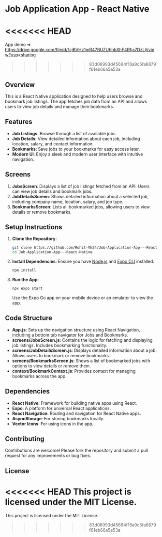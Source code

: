 # Job Application App - React Native

<<<<<<< HEAD
=======
App demo => https://drive.google.com/file/d/1cjBVHz1mR47BUZUhhbXhF4Rfja7DzLlj/view?usp=sharing

>>>>>>> 83d08993d45664f16a9c5fa6879f61eb66a5e53a
## Overview

This is a React Native application designed to help users browse and bookmark job listings. The app fetches job data from an API and allows users to view job details and manage their bookmarks.

## Features

- **Job Listings**: Browse through a list of available jobs.
- **Job Details**: View detailed information about each job, including location, salary, and contact information.
- **Bookmarks**: Save jobs to your bookmarks for easy access later.
- **Modern UI**: Enjoy a sleek and modern user interface with intuitive navigation.

## Screens

1. **JobsScreen**: Displays a list of job listings fetched from an API. Users can view job details and bookmark jobs.
2. **JobDetailsScreen**: Shows detailed information about a selected job, including company name, location, salary, and job type.
3. **BookmarksScreen**: Lists all bookmarked jobs, allowing users to view details or remove bookmarks.

## Setup Instructions

1. **Clone the Repository**:
   ```bash
   git clone https://github.com/Rohit-Vk24/Job-Application-App---React-Native.git
   cd Job-Application-App---React-Native
   ```

2. **Install Dependencies**:
   Ensure you have [Node.js](https://nodejs.org/) and [Expo CLI](https://docs.expo.dev/get-started/installation/) installed.
   ```bash
   npm install
   ```

3. **Run the App**:
   ```bash
   npx expo start
   ```
   Use the Expo Go app on your mobile device or an emulator to view the app.

## Code Structure

- **App.js**: Sets up the navigation structure using React Navigation, including a bottom tab navigator for Jobs and Bookmarks.
- **screens/JobsScreen.js**: Contains the logic for fetching and displaying job listings. Includes bookmarking functionality.
- **screens/JobDetailsScreen.js**: Displays detailed information about a job. Allows users to bookmark or remove bookmarks.
- **screens/BookmarksScreen.js**: Shows a list of bookmarked jobs with options to view details or remove them.
- **context/BookmarkContext.js**: Provides context for managing bookmarks across the app.

## Dependencies

- **React Native**: Framework for building native apps using React.
- **Expo**: A platform for universal React applications.
- **React Navigation**: Routing and navigation for React Native apps.
- **AsyncStorage**: For storing bookmarks locally.
- **Vector Icons**: For using icons in the app.

## Contributing

Contributions are welcome! Please fork the repository and submit a pull request for any improvements or bug fixes.

## License

<<<<<<< HEAD
This project is licensed under the MIT License. 
=======
This project is licensed under the MIT License. 
>>>>>>> 83d08993d45664f16a9c5fa6879f61eb66a5e53a
